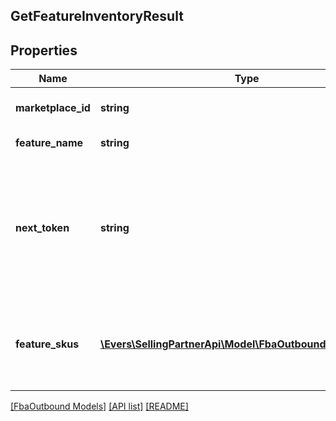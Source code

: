 ## GetFeatureInventoryResult

## Properties

Name | Type | Description | Notes
------------ | ------------- | ------------- | -------------
**marketplace_id** | **string** | The requested marketplace. |
**feature_name** | **string** | The name of the feature. |
**next_token** | **string** | When present and not empty, pass this string token in the next request to return the next response page. | [optional]
**feature_skus** | [**\Evers\SellingPartnerApi\Model\FbaOutbound\FeatureSku[]**](FeatureSku.md) | An array of SKUs eligible for this feature and the quantity available. | [optional]

[[FbaOutbound Models]](../) [[API list]](../../Api) [[README]](../../../README.md)
